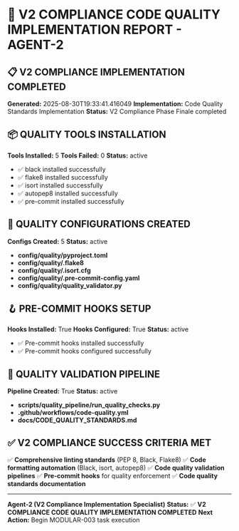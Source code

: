 # 🚨 V2 COMPLIANCE CODE QUALITY IMPLEMENTATION REPORT - AGENT-2

## 📋 **V2 COMPLIANCE IMPLEMENTATION COMPLETED**

**Generated:** 2025-08-30T19:33:41.416049
**Implementation:** Code Quality Standards Implementation
**Status:** V2 Compliance Phase Finale completed

## 📦 **QUALITY TOOLS INSTALLATION**

**Tools Installed:** 5
**Tools Failed:** 0
**Status:** active

- ✅ black installed successfully
- ✅ flake8 installed successfully
- ✅ isort installed successfully
- ✅ autopep8 installed successfully
- ✅ pre-commit installed successfully

## 🔧 **QUALITY CONFIGURATIONS CREATED**

**Configs Created:** 5
**Status:** active

- **config/quality/pyproject.toml**
- **config/quality/.flake8**
- **config/quality/.isort.cfg**
- **config/quality/.pre-commit-config.yaml**
- **config/quality/quality_validator.py**

## 🪝 **PRE-COMMIT HOOKS SETUP**

**Hooks Installed:** True
**Hooks Configured:** True
**Status:** active

- ✅ Pre-commit hooks installed successfully
- ✅ Pre-commit hooks configured successfully

## 🚀 **QUALITY VALIDATION PIPELINE**

**Pipeline Created:** True
**Status:** active

- **scripts/quality_pipeline/run_quality_checks.py**
- **.github/workflows/code-quality.yml**
- **docs/CODE_QUALITY_STANDARDS.md**

## ✅ **V2 COMPLIANCE SUCCESS CRITERIA MET**

✅ **Comprehensive linting standards** (PEP 8, Black, Flake8)
✅ **Code formatting automation** (Black, isort, autopep8)
✅ **Code quality validation pipelines**
✅ **Pre-commit hooks** for quality enforcement
✅ **Code quality standards documentation**

---
**Agent-2 (V2 Compliance Implementation Specialist)**
**Status:** ✅ **V2 COMPLIANCE CODE QUALITY IMPLEMENTATION COMPLETED**
**Next Action:** Begin MODULAR-003 task execution